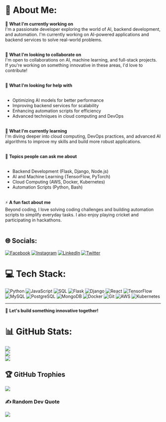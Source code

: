# 💫 About Me:
🌌 **What I'm currently working on**<br>
I'm a passionate developer exploring the world of AI, backend development, and automation. I'm currently working on AI-powered applications and backend services to solve real-world problems.<br><br>

👥 **What I'm looking to collaborate on**<br>
I'm open to collaborations on AI, machine learning, and full-stack projects. If you're working on something innovative in these areas, I'd love to contribute!<br><br>

🤝 **What I'm looking for help with**<br><br>
- Optimizing AI models for better performance<br>
- Improving backend services for scalability<br>
- Enhancing automation scripts for efficiency<br>
- Advanced techniques in cloud computing and DevOps<br><br>

🌱 **What I'm currently learning**<br>
I'm diving deeper into cloud computing, DevOps practices, and advanced AI algorithms to improve my skills and build more robust applications.<br><br>

💬 **Topics people can ask me about**<br><br>
- Backend Development (Flask, Django, Node.js)<br>
- AI and Machine Learning (TensorFlow, PyTorch)<br>
- Cloud Computing (AWS, Docker, Kubernetes)<br>
- Automation Scripts (Python, Bash)<br><br>

⚡ **A fun fact about me**<br>
Beyond coding, I love solving coding challenges and building automation scripts to simplify everyday tasks. I also enjoy playing cricket and participating in hackathons.<br><br>

## 🌐 Socials:
[![Facebook](https://img.shields.io/badge/Facebook-%231877F2.svg?logo=Facebook&logoColor=white)](https://facebook.com/abhisek.raj)
[![Instagram](https://img.shields.io/badge/Instagram-%23E4405F.svg?logo=Instagram&logoColor=white)](https://instagram.com/abhisek.raj)
[![LinkedIn](https://img.shields.io/badge/LinkedIn-%230077B5.svg?logo=linkedin&logoColor=white)](https://linkedin.com/in/abhisek-raj)
[![Twitter](https://img.shields.io/badge/Twitter-%231DA1F2.svg?logo=Twitter&logoColor=white)](https://twitter.com/abhisek_raj)

# 💻 Tech Stack:
![Python](https://img.shields.io/badge/python-3670A0?style=for-the-badge&logo=python&logoColor=ffdd54)
![JavaScript](https://img.shields.io/badge/javascript-%23323330.svg?style=for-the-badge&logo=javascript&logoColor=%23F7DF1E)
![SQL](https://img.shields.io/badge/sql-%2300f.svg?style=for-the-badge&logo=sql&logoColor=white)
![Flask](https://img.shields.io/badge/flask-%23000.svg?style=for-the-badge&logo=flask&logoColor=white)
![Django](https://img.shields.io/badge/django-%23092E20.svg?style=for-the-badge&logo=django&logoColor=white)
![React](https://img.shields.io/badge/react-%2320232a.svg?style=for-the-badge&logo=react&logoColor=%2361DAFB)
![TensorFlow](https://img.shields.io/badge/TensorFlow-%23FF6F00.svg?style=for-the-badge&logo=TensorFlow&logoColor=white)
![MySQL](https://img.shields.io/badge/mysql-4479A1.svg?style=for-the-badge&logo=mysql&logoColor=white)
![PostgreSQL](https://img.shields.io/badge/postgres-%23316192.svg?style=for-the-badge&logo=postgresql&logoColor=white)
![MongoDB](https://img.shields.io/badge/MongoDB-%234ea94b.svg?style=for-the-badge&logo=mongodb&logoColor=white)
![Docker](https://img.shields.io/badge/docker-%230db7ed.svg?style=for-the-badge&logo=docker&logoColor=white)
![Git](https://img.shields.io/badge/git-%23F05033.svg?style=for-the-badge&logo=git&logoColor=white)
![AWS](https://img.shields.io/badge/AWS-%23FF9900.svg?style=for-the-badge&logo=amazon-aws&logoColor=white)
![Kubernetes](https://img.shields.io/badge/kubernetes-%23326ce5.svg?style=for-the-badge&logo=kubernetes&logoColor=white)

---

🚀 **Let's build something innovative together!**

# 📊 GitHub Stats:
![](https://github-readme-stats.vercel.app/api?username=abhisek-raj&theme=dark&hide_border=false&include_all_commits=false&count_private=false)<br/>
![](https://github-readme-streak-stats.herokuapp.com/?user=abhisek-raj&theme=dark&hide_border=false)<br/>
![](https://github-readme-stats.vercel.app/api/top-langs/?username=abhisek-raj&theme=dark&hide_border=false&include_all_commits=false&count_private=false&layout=compact)

## 🏆 GitHub Trophies
![](https://github-profile-trophy.vercel.app/?username=abhisek-raj&theme=radical&no-frame=false&no-bg=true&margin-w=4)

### ✍️ Random Dev Quote
![](https://quotes-github-readme.vercel.app/api?type=vertical&theme=dark)

<!-- Proudly created with GPRM ( https://gprm.itsvg.in ) -->
